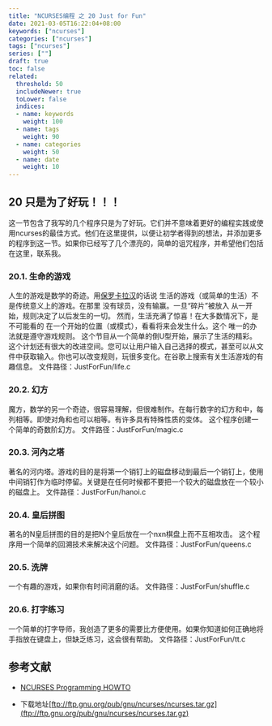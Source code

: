 ```yaml
---
title: "NCURSES编程 之 20 Just for Fun"
date: 2021-03-05T16:22:04+08:00
keywords: ["ncurses"]
categories: ["ncurses"]
tags: ["ncurses"]
series: [""]
draft: true
toc: false
related:
  threshold: 50
  includeNewer: true
  toLower: false
  indices:
  - name: keywords
    weight: 100
  - name: tags
    weight: 90
  - name: categories
    weight: 50
  - name: date
    weight: 10
---
```


## 20 只是为了好玩！！！
这一节包含了我写的几个程序只是为了好玩。它们并不意味着更好的编程实践或使用ncurses的最佳方式。他们在这里提供，以便让初学者得到的想法，并添加更多的程序到这一节。如果你已经写了几个漂亮的，简单的诅咒程序，并希望他们包括在这里，联系我。

### 20.1. 生命的游戏
人生的游戏是数学的奇迹。用[保罗卡拉汉](http://www.math.com/students/wonders/life/life.html)的话说
生活的游戏（或简单的生活）不是传统意义上的游戏。在那里
没有球员，没有输赢。一旦“碎片”被放入
从一开始，规则决定了以后发生的一切。
然而，生活充满了惊喜！在大多数情况下，是不可能看的
在一个开始的位置（或模式），看看将来会发生什么。这个
唯一的办法就是遵守游戏规则。
这个节目从一个简单的倒U型开始，展示了生活的精彩。这个计划还有很大的改进空间。您可以让用户输入自己选择的模式，甚至可以从文件中获取输入。你也可以改变规则，玩很多变化。在谷歌上搜索有关生活游戏的有趣信息。
文件路径：JustForFun/life.c
### 20.2. 幻方
魔方，数学的另一个奇迹，很容易理解，但很难制作。在每行数字的幻方和中，每列相等。即使对角和也可以相等。有许多具有特殊性质的变体。
这个程序创建一个简单的奇数阶幻方。
文件路径：JustForFun/magic.c
### 20.3. 河內之塔
著名的河内塔。游戏的目的是将第一个销钉上的磁盘移动到最后一个销钉上，使用中间销钉作为临时停留。关键是在任何时候都不要把一个较大的磁盘放在一个较小的磁盘上。
文件路径：JustForFun/hanoi.c
### 20.4. 皇后拼图
著名的N皇后拼图的目的是把N个皇后放在一个nxn棋盘上而不互相攻击。
这个程序用一个简单的回溯技术来解决这个问题。
文件路径：JustForFun/queens.c
### 20.5. 洗牌
一个有趣的游戏，如果你有时间消磨的话。
文件路径：JustForFun/shuffle.c
### 20.6. 打字练习
一个简单的打字导师，我创造了更多的需要比方便使用。如果你知道如何正确地将手指放在键盘上，但缺乏练习，这会很有帮助。
文件路径：JustForFun/tt.c


## 参考文献
- [NCURSES Programming HOWTO](https://tldp.org/HOWTO/NCURSES-Programming-HOWTO/index.html)

- 下载地址[ftp://ftp.gnu.org/pub/gnu/ncurses/ncurses.tar.gz](ftp://ftp.gnu.org/pub/gnu/ncurses/ncurses.tar.gz)



